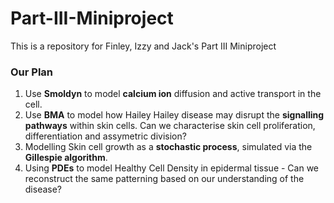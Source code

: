 # Part-III-Miniproject
This is a repository for Finley, Izzy and Jack's Part III Miniproject

### Our Plan 

1. Use **Smoldyn** to model **calcium ion** diffusion and active transport in the cell.
2. Use **BMA** to model how Hailey Hailey disease may disrupt the **signalling pathways** within skin cells. Can we characterise skin cell proliferation, differentiation and assymetric division?
3. Modelling Skin cell growth as a **stochastic process**, simulated via the **Gillespie algorithm**.
4. Using **PDEs** to model Healthy Cell Density in epidermal tissue - Can we reconstruct the same patterning based on our understanding of the disease?
